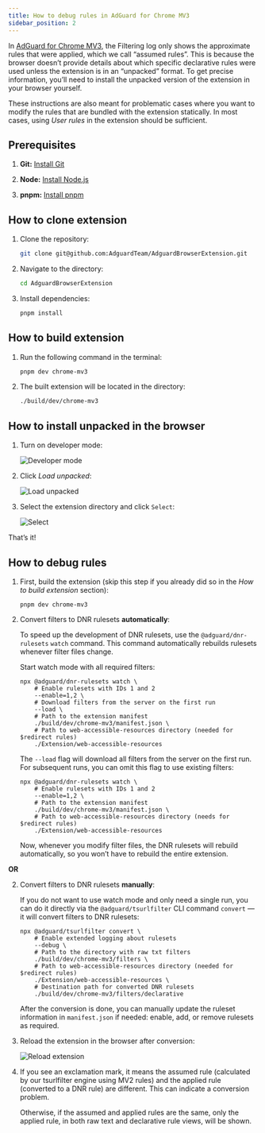 ```yaml
---
title: How to debug rules in AdGuard for Chrome MV3
sidebar_position: 2
---
```


In [AdGuard for Chrome MV3](/adguard-browser-extension/mv3-version), the Filtering log only shows the approximate rules that were applied, which we call “assumed rules”. This is because the browser doesn’t provide details about which specific declarative rules were used unless the extension is in an “unpacked” format. To get precise information, you’ll need to install the unpacked version of the extension in your browser yourself.

These instructions are also meant for problematic cases where you want to modify the rules that are bundled with the extension statically. In most cases, using *User rules* in the extension should be sufficient.

## Prerequisites

1. **Git:** [Install Git](https://git-scm.com/book/en/v2/Getting-Started-Installing-Git)

1. **Node:** [Install Node.js](https://nodejs.org/en/download/package-manager)

1. **pnpm:** [Install pnpm](https://pnpm.io/installation)

## How to clone extension

1. Clone the repository:

    ```bash
    git clone git@github.com:AdguardTeam/AdguardBrowserExtension.git
    ```

1. Navigate to the directory:

    ```bash
    cd AdguardBrowserExtension
    ```

1. Install dependencies:

    ```bash
    pnpm install
    ```

## How to build extension

1. Run the following command in the terminal:

    ```bash
    pnpm dev chrome-mv3
    ```

1. The built extension will be located in the directory:

    ```bash
    ./build/dev/chrome-mv3
    ```

## How to install unpacked in the browser

1. Turn on developer mode:

    ![Developer mode](https://cdn.adtidy.org/content/Kb/ad_blocker/browser_extension/developer_mode.png)

1. Click *Load unpacked*:

    ![Load unpacked](https://cdn.adtidy.org/content/Kb/ad_blocker/browser_extension/load_unpacked.png)

1. Select the extension directory and click `Select`:

    ![Select](https://cdn.adtidy.org/content/Kb/ad_blocker/browser_extension/select.png)

That’s it!

## How to debug rules

1. First, build the extension (skip this step if you already did so in the *How to build extension* section):

    ```shell
    pnpm dev chrome-mv3
    ```

2. Convert filters to DNR rulesets **automatically**:

    To speed up the development of DNR rulesets, use the `@adguard/dnr-rulesets` `watch` command. This command automatically rebuilds rulesets whenever filter files change.

    Start watch mode with all required filters:

    ```shell
    npx @adguard/dnr-rulesets watch \
        # Enable rulesets with IDs 1 and 2
        --enable=1,2 \
        # Download filters from the server on the first run
        --load \
        # Path to the extension manifest
        ./build/dev/chrome-mv3/manifest.json \
        # Path to web-accessible-resources directory (needed for $redirect rules)
        ./Extension/web-accessible-resources
    ```

    The `--load` flag will download all filters from the server on the first run. For subsequent runs, you can omit this flag to use existing filters:

    ```shell
    npx @adguard/dnr-rulesets watch \
        # Enable rulesets with IDs 1 and 2
        --enable=1,2 \
        # Path to the extension manifest
        ./build/dev/chrome-mv3/manifest.json \
        # Path to web-accessible-resources directory (needs for $redirect rules)
        ./Extension/web-accessible-resources
    ```

    Now, whenever you modify filter files, the DNR rulesets will rebuild automatically, so you won’t have to rebuild the entire extension.

**OR**

2. Convert filters to DNR rulesets **manually**:

    If you do not want to use watch mode and only need a single run, you can do it directly via the `@adguard/tsurlfilter` CLI command `convert` — it will convert filters to DNR rulesets:

    ```shell
    npx @adguard/tsurlfilter convert \
        # Enable extended logging about rulesets
        --debug \
        # Path to the directory with raw txt filters
        ./build/dev/chrome-mv3/filters \
        # Path to web-accessible-resources directory (needed for $redirect rules)
        ./Extension/web-accessible-resources \
        # Destination path for converted DNR rulesets
        ./build/dev/chrome-mv3/filters/declarative
    ```

    After the conversion is done, you can manually update the ruleset information in `manifest.json` if needed: enable, add, or remove rulesets as required.

3. Reload the extension in the browser after conversion:

    ![Reload extension](https://cdn.adtidy.org/content/Kb/ad_blocker/browser_extension/reload_extension.png)

4. If you see an exclamation mark, it means the assumed rule (calculated by our tsurlfilter engine using MV2 rules) and the applied rule (converted to a DNR rule) are different. This can indicate a conversion problem.

    Otherwise, if the assumed and applied rules are the same, only the applied rule, in both raw text and declarative rule views, will be shown.
